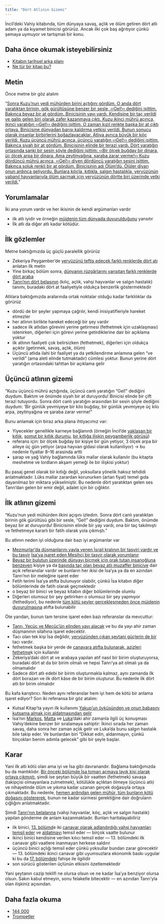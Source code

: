 ```yaml
---
title: "Dört Atlının Gizemi"
---
```



İncil’deki Vahiy kitabında, tüm dünyaya savaş, açlık ve ölüm getiren dört atlı adam ya da kıyamet binicisi görürüz. Ancak ilki çok baş ağrıtıyor çünkü şemaya uymuyor ve tartışmalı bir konu.


## Daha önce okumak isteyebilirsiniz

<a name="7ecb"></a>
- [Kitabın tarihsel arka planı](../../../background/history/expl/pax-romana-key-to-understand-the-book-of-revelation)
- [Ne tür bir kitap bu?](../../../background/literature/expl/the-book-of-revelation-how-to-read-it)



## Metin

<a name="879f"></a>
Önce metne bir göz atalım

“[Sonra Kuzu’nun yedi mühürden birini açtığını gördüm. O anda dört yaratıktan birinin, gök gürültüsüne benzer bir sesle, ‹‹Gel!›› dediğini işittim. Bakınca beyaz bir at gördüm. Binicisinin yayı vardı. Kendisine bir taç verildi ve galip gelen biri olarak zafer kazanmaya çıktı. Kuzu ikinci mührü açınca, ikinci yaratığın ‹‹Gel!›› dediğini işittim. O zaman kızıl renkte başka bir at çıktı ortaya. Binicisine dünyadan barışı kaldırma yetkisi verildi. Bunun sonucu olarak insanlar birbirlerini boğazlayacaklar. Atlıya ayrıca büyük bir kılıç verildi. Kuzu üçüncü mührü açınca, üçüncü yaratığın ‹‹Gel!›› dediğini işittim. Bakınca siyah bir at gördüm. Binicisinin elinde bir terazi vardı. Dört yaratığın ortasında sanki bir sesin şöyle dediğini işittim: ‹‹Bir ölçek buğday bir dinara, üç ölçek arpa bir dinara. Ama zeytinyağına, şaraba zarar verme!›› Kuzu dördüncü mührü açınca, ‹‹Gel!›› diyen dördüncü yaratığın sesini işittim. Bakınca soluk renkli bir at gördüm. Binicisinin adı Ölüm’dü. Ölüler diyarı onun ardınca geliyordu. Bunlara kılıçla, kıtlıkla, salgın hastalıkla, yeryüzünün yabanıl hayvanlarıyla ölüm saçmak için yeryüzünün dörtte biri üzerinde yetki verildi.](https://www.bibleserver.com/TR/Vahiy6%3A1-8)”


## Yorumlamalar

<a name="64b0"></a>
İki ana yorum vardır ve her ikisinin de kendi argümanları vardır

- ilk atlı iyidir ve örneğin [müjdenin tüm dünyada duyurulduğunu](https://www.bibleserver.com/TR/Markos13%3A10) yansıtır
- İlk atlı da diğer atlı kadar kötüdür.



## İlk gözlemler

<a name="df58"></a>
Metne baktığımızda üç güçlü paralellik görürüz

- Zekeriya Peygamber’de [yeryüzünü teftiş edecek farklı renklerde dört atı ](https://www.bibleserver.com/TR/Zekeriya1%3A8-15)anlatan ilk metin
- Yine birkaç bölüm sonra, [dünyanın rüzgârlarını yansıtan farklı renklerde dört araba](https://www.bibleserver.com/TR/Zekeriya6%3A1-8)
- [Tanrı’nın dört belasının](https://www.bibleserver.com/TR/Hezekiel14%3A12-23) (kılıç, açlık, vahşi hayvanlar ve salgın hastalık) tanımı, buradaki dört at faaliyetiyle oldukça benzerlik göstermektedir


Atlılara baktığımızda aralarında ortak noktalar olduğu kadar farklılıklar da görürüz

- dördü de bir şeyler yapmaya çağrılır, kendi inisiyatifleriyle hareket etmezler
- her atlının birlikte hareket edeceği bir şey vardır
- sadece ilk atlıdan görevini yerine getirmesi (fethetmek için uzaklaşması) istenirken, diğerleri için görevi yerine getirdiklerine dair bir açıklama yoktur
- ilk atlının faaliyeti çok belirsizken (fethetmek), diğerleri için oldukça açıktır (getirmek, savaş, açlık, ölüm)
- Üçüncü atlıda ilahi bir faaliyet ya da yetkilendirme anlamına gelen “ve verildi” (ama aleti elinde tutmaktadır) cümlesi yoktur. Bunun yerine dört yaratığın ortasındaki tahttan bir açıklama gelir



## Üçüncü atlının gizemi

<a name="2b7f"></a>
“Kuzu üçüncü mührü açtığında, üçüncü canlı yaratığın “Gel!” dediğini duydum. Baktım ve önümde siyah bir at duruyordu! Binicisi elinde bir çift terazi tutuyordu. Sonra dört canlı yaratığın arasından bir sesin şöyle dediğini duydum: ‘Bir günlük yevmiyeye bir kilo buğday, bir günlük yevmiyeye üç kilo arpa, zeytinyağına ve şaraba zarar verme!”

Bunu anlamak için biraz arka plana ihtiyacımız var:

- Yiyecekler genellikle karneye bağlanırdı (örneğin İncil’de [yaklaşan bir kıtlık](https://www.bibleserver.com/TR/Levililer26%3A26), [somut bir kıtlık durumu](https://www.bibleserver.com/TR/2.Krallar7%3A1), [bir kıtlığa ilişkin peygamberlik görüşü](https://www.bibleserver.com/TR/Hezekiel4%3A10-16))
- referans i̇çi̇n: bi̇r ölçek buğday bi̇r ki̇şi̇ye bi̇r gün yeti̇yor, 3 ölçek arpa bi̇r ai̇leye üç gün yeti̇yor (arpa hayvan gidasi olarak kullaniliyor) -&gt; bu nedenle fi̇yatlar 8–16 arasinda artti
- şarap ve yağ Vahiy bağlamında lüks mallar olarak kullanılır (bu kitapta meshetme ve lordların akşam yemeği ile bir ilişkisi yoktur)


Bu pasaj genel olarak bir kıtlığı değil, yoksullara yönelik haksız tehdidi anlatmaktadır. Lüks mallar zarardan korunurken (artan fiyat) temel gıda dayanılmaz bir miktara yükselmiştir. Bu nedenle dört yaratıktan gelen ses Tanrı’dan gelen bir emir değil, adalet için bir çığlıktır.


## İlk atlının gizemi

<a name="dba7"></a>
“Kuzu’nun yedi mühürden ilkini açışını izledim. Sonra dört canlı yaratıktan birinin gök gürültüsü gibi bir sesle, “Gel!” dediğini duydum. Baktım, önümde beyaz bir at duruyordu! Binicisinin elinde bir yay vardı, ona bir taç takılmıştı ve fethetmeye kararlı bir fatih olarak yola çıkmıştı.”

Bu atlının neden iyi olduğuna dair bazı iyi argümanlar var

- [Mezmurlar’da düşmanlarını yayla yenen İsrail kralının bir tasviri vardır ve bu tasvir](https://www.bibleserver.com/TR/Mezmur45%3A5-6) [İsa’ya işaret eden Mesihçi bir tasvir olarak yorumlanır](https://www.bibleserver.com/TR/%C4%B0braniler1%3A8)
- [Beyaz bir bulutun üzerinde dünyayı biçmek için orak tutan insanoğluna benzeyen](https://www.bibleserver.com/TR/Vahiy14%3A14) kişiye ya da [başında taç olan beyaz atlı muzaffer biniciye](https://www.bibleserver.com/TR/Vahiy19%3A11) dair açık referanslar vardır ve bunların her ikisi de İsa’ya ya da en azından Tanrı’nın bir meleğine işaret eder
- Fetih terimi İsa’ya atıfta bulunuyor olabilir, çünkü İsa kitabın diğer bölümlerinde de fatih olarak geçmektedir
- o beyaz bir binici ve beyaz kitabın diğer bölümlerinde olumlu
- Diğerleri olumsuz bir şey getirirken o olumsuz bir şey yapmıyor (fethediyor), bu nedenle [tüm kötü şeyler gerçekleşmeden önce müjdenin duyurulmasına](https://www.bibleserver.com/TR/Markos13%3A10) atıfta bulunabilir


Öte yandan, bunun tam tersine işaret eden bazı referanslar da mevcuttur:

- [Tanrı, Yecüc ve Mecüc’ün elinden yayı alacak](https://www.bibleserver.com/TR/Hezekiel39%3A3) ve bu da yayı ahir zaman düşmanının silahına işaret edecektir.
- Tacı olan tek kişi İsa değildir, [yeryüzünden çıkan şeytani güçlerin de bir ](https://www.bibleserver.com/TR/Vahiy9%3A7)tacı vardır.
- fethetmek başka bir yerde de [canavara atıfta bulunarak, azizleri fethetme](https://www.bibleserver.com/TR/Vahiy13%3A7)k için kullanılır
- Zekeriya’daki dört at ve arabaya yapılan atıf nasıl bir birim oluşturuyorsa, buradaki dört at da bir birim olmalı ve hepsi Tanrı’ya ait olmalı ya da olmamalıdır
- Sadece dört atlı edebi bir birim oluşturmakla kalmaz, aynı zamanda ilk dört borazan ve ilk dört kâse de bir birim oluşturur. Bu nedenle ilk dört atlı bir birim olmalıdır


Bu kafa karıştırıcı. Neden aynı referanslar hem iyi hem de kötü bir anlama işaret ediyor? Son iki referansa bir göz atalım:

- Kutsal Kitap’ta yayın ilk kullanımı [Yakup’un öyküsünden ve onun babasını kutsama almak için aldatmasından gelir](https://www.bibleserver.com/TR/Yarat%C4%B1l%C4%B1%C5%9F27)
- İsa’nın [Markos](https://www.bibleserver.com/TR/Markos13%3A5-9), [Matta](https://www.bibleserver.com/TR/Matta24%3A4-8) ve [Luka](https://www.bibleserver.com/TR/Luka21%3A8-11)’daki ahir zamanla ilgili üç konuşması Vahiy’dekine benzer bir sıralamaya sahiptir: İkinci sırada her zaman savaş, daha sonra her zaman açlık gelir ve Luka’da bunu salgın hastalık bile takip eder. Ve bunlardan biri “Dikkat edin, aldanmayın, çünkü birçokları benim adımla gelecek” gibi bir şeyle başlar.



## Karar

<a name="12b0"></a>
Yani ilk atlı kötü olan ama iyi ve İsa gibi davranandır. Bağlama baktığımızda bu da mantıklıdır. [Bir önceki bölümde İsa tomarı açmaya layık kişi olarak ortaya çıkmıştı](https://www.bibleserver.com/TR/Vahiy5), şimdi ise şeytan büyük bir vaatten (fethetmek) savaşa (takipçisi olmayanlara zulmetmek), kötülükle açlıktan ölmeye (üçüncü atlı) ve nihayetinde ölüm ve yıkıma kadar uzanan gerçek doğasıyla ortaya çıkmaktadır. Bu nedenle, [hemen ardından gelen mühür, tüm bunların kötü doğasını göstererek](https://www.bibleserver.com/TR/Vahiy6%3A9-11), bunun ne kadar sürmesi gerektiğine dair doğruların çığlığını anlatmaktadır.

Şimdi [Tanrı’nın belalarına](https://www.bibleserver.com/TR/Hezekiel14%3A12-23) (vahşi hayvanlar, kılıç, açlık ve salgın hastalık) yapılan gönderme de anlam kazanmaktadır. Bunları haritalayabiliriz

- ilk binici, [13. bölümd](https://www.bibleserver.com/TR/Vahiy13)e iki [canavar olarak adlandırdığı vahşi hayvanları temsil eder](../../../content/beasts/expl/the-nature-of-the-beast-in-the-book-of-revelation) ve [aldatmayı](https://www.bibleserver.com/TR/2.Korintliler11%3A14) temsil eder — birçok vaatte bulunur
- ikinci binici kendisine verilen kılıcı temsil eder — 13. bölümdeki ilk canavar gibi vaatlere inanmayan herkese saldırır
- üçüncü binici açlığı temsil eder çünkü yoksullar bundan zarar görecektir — 13. bölümdeki ikinci canavar gibi uyumsuzlara ekonomik baskı uygular ki bu da [17. bölümdeki](https://www.bibleserver.com/TR/Vahiy17) fahişe ile ilgilidir
- son sürücü gösterilen üçlünün etkisini özetlemektedir


Yani şeytanın cazip teklifi ne olursa olsun ve ne kadar İsa’ya benziyor olursa olsun. Sakın kabul etmeyin, sonu felaketle bitecektir — en azından Tanrı’yla olan ilişkiniz açısından.


## Daha fazla okuma

<a name="9cea"></a>
- [144 000](../../../content/army/expl/the-144000)
- [Trompetler](../../../content/trumpets/expl/the-trumpets-in-revelation)







[](https://github.com/revelation-today/revelation-today/blob/main/exampleSite/content/docs/content/seals/expl/the-mystery-of-the-four-horse-men.tr.md)
